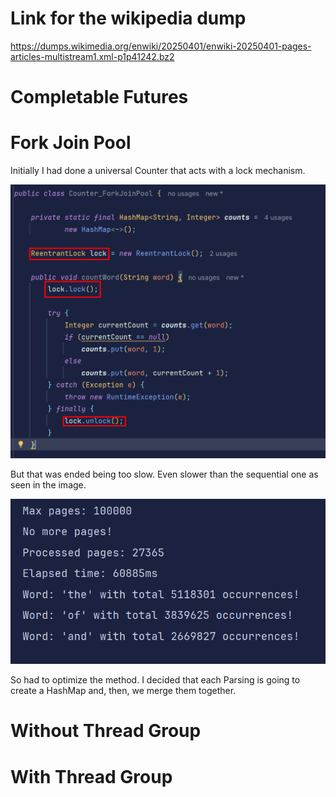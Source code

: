 # Link for the wikipedia dump

https://dumps.wikimedia.org/enwiki/20250401/enwiki-20250401-pages-articles-multistream1.xml-p1p41242.bz2

# Completable Futures

# Fork Join Pool

Initially I had done a universal Counter that acts with a lock mechanism.

![Reentrant Lock](images/CounterLock.png)

But that was ended being too slow. Even slower than the sequential one as seen in the image.

![Fork Join Pool time](images/ForkJoinPoolTime.png)

So had to optimize the method. I decided that each Parsing is going to create a HashMap and, then, we merge them
together.

# Without Thread Group

# With Thread Group
